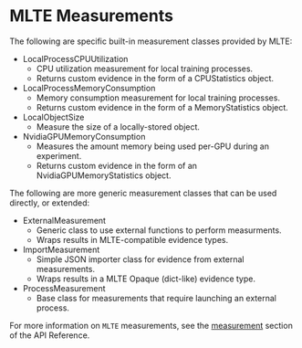 # MLTE Measurements

The following are specific built-in measurement classes provided by MLTE:

- LocalProcessCPUUtilization
    - CPU utilization measurement for local training processes.
    - Returns custom evidence in the form of a CPUStatistics object.
- LocalProcessMemoryConsumption
    - Memory consumption measurement for local training processes.
    - Returns custom evidence in the form of a MemoryStatistics object.
- LocalObjectSize
    - Measure the size of a locally-stored object.
- NvidiaGPUMemoryConsumption
    - Measures the amount memory being used per-GPU during an experiment.
    - Returns custom evidence in the form of an NvidiaGPUMemoryStatistics object.

The following are more generic measurement classes that can be used directly, or extended:

- ExternalMeasurement
    - Generic class to use external functions to perform measurments.
    - Wraps results in MLTE-compatible evidence types.
- ImportMeasurement
    - Simple JSON importer class for evidence from external measurements.
    - Wraps results in a MLTE Opaque (dict-like) evidence type.
- ProcessMeasurement
    - Base class for measurements that require launching an external process.

For more information on `MLTE` measurements, see the [measurement](reference/measurement/measurement.md) section of the API Reference.
